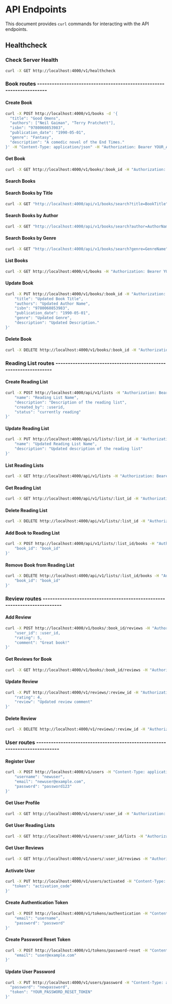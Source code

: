 # API Endpoints

This document provides `curl` commands for interacting with the API endpoints.

## Healthcheck

### Check Server Health

```sh
curl -X GET http://localhost:4000/v1/healthcheck
```

### Book routes ---------------------------------------------------------------------

#### Create Book

```sh
curl -X POST http://localhost:4000/v1/books -d '{
  "title": "Good Omens",
  "authors": ["Neil Gaiman", "Terry Pratchett"],
  "isbn": "9780060853983",
  "publication_date": "1990-05-01",
  "genre": "Fantasy",
  "description": "A comedic novel of the End Times."
}' -H "Content-Type: application/json" -H "Authorization: Bearer YOUR_AUTH_TOKEN"
```

#### Get Book

```sh
curl -X GET http://localhost:4000/v1/books/:book_id -H "Authorization: Bearer YOUR_TOKEN"
```

#### Search Books

#### Search Books by Title

```sh
curl -X GET "http://localhost:4000/api/v1/books/search?title=BookTitle" -H "Authorization: Bearer YOUR_TOKEN"
```

#### Search Books by Author

```sh
curl -X GET "http://localhost:4000/api/v1/books/search?author=AuthorName" -H "Authorization: Bearer YOUR_TOKEN"
```

#### Search Books by Genre

```sh
curl -X GET "http://localhost:4000/api/v1/books/search?genre=GenreName" -H "Authorization: Bearer YOUR_TOKEN"
```

#### List Books

```sh
curl -X GET http://localhost:4000/v1/books -H "Authorization: Bearer YOUR_TOKEN"
```

#### Update Book

```sh
curl -X PUT http://localhost:4000/v1/books/:book_id -H "Authorization: Bearer YOUR_TOKEN" -H "Content-Type: application/json" -d '{
    "title": "Updated Book Title",
    "authors": "Updated Author Name",
    "isbn": "9780060853983",
    "publication_date": "1990-05-01",
    "genre": "Updated Genre",
    "description": "Updated Description."
}'
```

#### Delete Book

```sh
curl -X DELETE http://localhost:4000/v1/books/:book_id -H "Authorization: Bearer YOUR_TOKEN"
```

### Reading List routes ----------------------------------------------------------------

#### Create Reading List

```sh
curl -X POST http://localhost:4000/api/v1/lists -H "Authorization: Bearer YOUR_TOKEN" -H "Content-Type: application/json" -d '{
    "name": "Reading List Name",
    "description": "Description of the reading list",
    "created_by": :userid,
    "status": "currently reading"
}'
```

#### Update Reading List

```sh
curl -X PUT http://localhost:4000/api/v1/lists/:list_id -H "Authorization: Bearer YOUR_TOKEN" -H "Content-Type: application/json" -d '{
    "name": "Updated Reading List Name",
    "description": "Updated description of the reading list"
}'
```

#### List Reading Lists

```sh
curl -X GET http://localhost:4000/api/v1/lists -H "Authorization: Bearer YOUR_TOKEN"
```

#### Get Reading List

```sh
curl -X GET http://localhost:4000/api/v1/lists/:list_id -H "Authorization: Bearer YOUR_TOKEN"
```

#### Delete Reading List

```sh
curl -X DELETE http://localhost:4000/api/v1/lists/:list_id -H "Authorization: Bearer YOUR_TOKEN"
```

#### Add Book to Reading List

```sh
curl -X POST http://localhost:4000/api/v1/lists/:list_id/books -H "Authorization: Bearer YOUR_TOKEN" -H "Content-Type: application/json" -d '{
    "book_id": "book_id"
}'
```

#### Remove Book from Reading List

```sh
curl -X DELETE http://localhost:4000/api/v1/lists/:list_id/books -H "Authorization: Bearer YOUR_TOKEN" -H "Content-Type: application/json" -d '{
    "book_id": "book_id"
}'
```

### Review routes -------------------------------------------------------------------------

#### Add Review

```sh
curl -X POST http://localhost:4000/v1/books/:book_id/reviews -H "Authorization: Bearer YOUR_TOKEN" -H "Content-Type: application/json" -d '{
    "user_id": :user_id,
    "rating": 5,
    "comment": "Great book!"
}'
```

#### Get Reviews for Book

```sh
curl -X GET http://localhost:4000/v1/books/:book_id/reviews -H "Authorization: Bearer YOUR_TOKEN"
```

#### Update Review

```sh
curl -X PUT http://localhost:4000/v1/reviews/:review_id -H "Authorization: Bearer YOUR_TOKEN" -H "Content-Type: application/json" -d '{
    "rating": 4,
    "review": "Updated review comment"
}'
```

#### Delete Review

```sh
curl -X DELETE http://localhost:4000/v1/reviews/:review_id -H "Authorization: Bearer YOUR_TOKEN"
```

### User routes ---------------------------------------------------------------------------

#### Register User

```sh
curl -X POST http://localhost:4000/v1/users -H "Content-Type: application/json" -d '{
    "username": "newuser",
    "email": "newuser@example.com",
    "password": "password123"
}'
```

#### Get User Profile

```sh
curl -X GET http://localhost:4000/v1/users/:user_id -H "Authorization: Bearer YOUR_TOKEN"
```

#### Get User Reading Lists

```sh
curl -X GET http://localhost:4000/v1/users/:user_id/lists -H "Authorization: Bearer YOUR_TOKEN"
```

#### Get User Reviews

```sh
curl -X GET http://localhost:4000/v1/users/:user_id/reviews -H "Authorization: Bearer YOUR_TOKEN"
```

#### Activate User

```sh
curl -X PUT http://localhost:4000/v1/users/activated -H "Content-Type: application/json" -d '{
   "token": "activation_code"
}'
```

#### Create Authentication Token

```sh
curl -X POST http://localhost:4000/v1/tokens/authentication -H "Content-Type: application/json" -d '{
    "email": "username",
    "password": "password"
}'
```

#### Create Password Reset Token

```sh
curl -X POST http://localhost:4000/v1/tokens/password-reset -H "Content-Type: application/json" -d '{
    "email": "user@example.com"
}'
```

#### Update User Password

```sh
curl -X PUT http://localhost:4000/v1/users/password -H "Content-Type: application/json" -d '{
  "password": "newpassword",
  "token": "YOUR_PASSWORD_RESET_TOKEN"
}'
```
